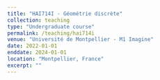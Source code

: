 ```yaml
---
title: "HAI714I - Géométrie discrète"
collection: teaching
type: "Undergraduate course"
permalink: /teaching/hai714i
venue: "Université de Montpellier - M1 Imagine"
date: 2022-01-01
enddate: 2024-01-01
location: "Montpellier, France"
excerpt: ""
---
```


